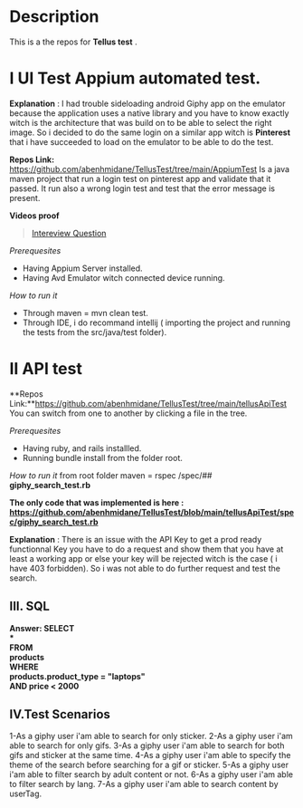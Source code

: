 # Description
This is a the repos  for  **Tellus test** .


# I UI Test Appium automated test.

**Explanation** : I had trouble sideloading android Giphy app on the emulator because the application uses a native library and you have to know exactly witch is the architecture that was build on to be able to select the right image. So i decided to do the same login on a similar app witch is **Pinterest** that i have succeeded to load on the emulator to be able to do the test.

**Repos Link:** https://github.com/abenhmidane/TellusTest/tree/main/AppiumTest
Is a java maven project that run a login test on pinterest app and validate that it passed. It run also a wrong login test and test that the error message is present.

**Videos proof**
<blockquote class="imgur-embed-pub" lang="en" data-id="a/MtMpcM0"  ><a href="//imgur.com/a/MtMpcM0">Intereview Question</a></blockquote><script async src="//s.imgur.com/min/embed.js" charset="utf-8"></script>

*Prerequesites*
- Having Appium Server installed.
- Having Avd Emulator witch connected device running.

*How to run it*
- Through maven = mvn clean test.
- Through IDE, i do recommand intellij ( importing the project and running the tests from the src/java/test folder).



# II API test 
**Repos Link:**https://github.com/abenhmidane/TellusTest/tree/main/tellusApiTest
You can switch from one to another by clicking a file in the tree.


*Prerequesites*
- Having ruby, and rails installled.
- Running bundle install from the folder root.

*How to run it*
from root folder
maven = rspec /spec/## **giphy_search_test.rb**

**The only code that was implemented  is here : https://github.com/abenhmidane/TellusTest/blob/main/tellusApiTest/spec/giphy_search_test.rb**

**Explanation** : There is an issue with the API Key to get a prod ready functionnal Key you have to do a request and show them that you have at least a working app or else your key will be rejected witch is the case ( i have 403 forbidden). So i was not able to do further request and test the search.

## III. SQL
**Answer:
SELECT  
*  
FROM  
products  
WHERE  
products.product_type = "laptops"  
AND price < 2000**

## IV.Test Scenarios
1-As a giphy user i'am able to search for only sticker.
2-As a giphy user i'am able to search for only gifs.
3-As a giphy user i'am able to search for both gifs and sticker at the same time.
4-As a giphy user i'am able to specify the theme of the search before searching for a gif or sticker.
5-As a giphy user i'am able to filter search by adult content or not.
6-As a giphy user i'am able to filter search by lang.
7-As a giphy user i'am able to search content by userTag.
